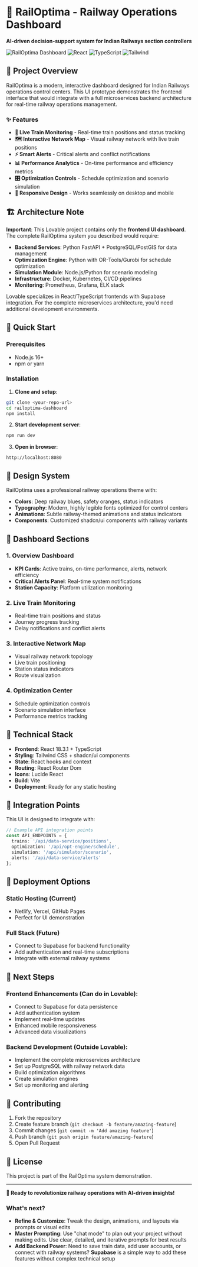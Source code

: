 # 🚄 RailOptima - Railway Operations Dashboard

**AI-driven decision-support system for Indian Railways section controllers**

![RailOptima Dashboard](https://img.shields.io/badge/Status-Live%20Demo-brightgreen) ![React](https://img.shields.io/badge/React-18.3.1-blue) ![TypeScript](https://img.shields.io/badge/TypeScript-Latest-blue) ![Tailwind](https://img.shields.io/badge/Tailwind-CSS-06B6D4)

## 🎯 Project Overview

RailOptima is a modern, interactive dashboard designed for Indian Railways operations control centers. This UI prototype demonstrates the frontend interface that would integrate with a full microservices backend architecture for real-time railway operations management.

### ✨ Features

- **🔴 Live Train Monitoring** - Real-time train positions and status tracking
- **🗺️ Interactive Network Map** - Visual railway network with live train positions  
- **⚡ Smart Alerts** - Critical alerts and conflict notifications
- **📊 Performance Analytics** - On-time performance and efficiency metrics
- **🎛️ Optimization Controls** - Schedule optimization and scenario simulation
- **📱 Responsive Design** - Works seamlessly on desktop and mobile

## 🏗️ Architecture Note

**Important**: This Lovable project contains only the **frontend UI dashboard**. The complete RailOptima system you described would require:

- **Backend Services**: Python FastAPI + PostgreSQL/PostGIS for data management
- **Optimization Engine**: Python with OR-Tools/Gurobi for schedule optimization  
- **Simulation Module**: Node.js/Python for scenario modeling
- **Infrastructure**: Docker, Kubernetes, CI/CD pipelines
- **Monitoring**: Prometheus, Grafana, ELK stack

Lovable specializes in React/TypeScript frontends with Supabase integration. For the complete microservices architecture, you'd need additional development environments.

## 🚀 Quick Start

### Prerequisites
- Node.js 16+ 
- npm or yarn

### Installation

1. **Clone and setup**:
```bash
git clone <your-repo-url>
cd railoptima-dashboard
npm install
```

2. **Start development server**:
```bash
npm run dev
```

3. **Open in browser**:
```
http://localhost:8080
```

## 🎨 Design System

RailOptima uses a professional railway operations theme with:

- **Colors**: Deep railway blues, safety oranges, status indicators
- **Typography**: Modern, highly legible fonts optimized for control centers
- **Animations**: Subtle railway-themed animations and status indicators
- **Components**: Customized shadcn/ui components with railway variants

## 📱 Dashboard Sections

### 1. Overview Dashboard
- **KPI Cards**: Active trains, on-time performance, alerts, network efficiency
- **Critical Alerts Panel**: Real-time system notifications
- **Station Capacity**: Platform utilization monitoring

### 2. Live Train Monitoring  
- Real-time train positions and status
- Journey progress tracking
- Delay notifications and conflict alerts

### 3. Interactive Network Map
- Visual railway network topology
- Live train positioning
- Station status indicators
- Route visualization

### 4. Optimization Center
- Schedule optimization controls
- Scenario simulation interface
- Performance metrics tracking

## 🔧 Technical Stack

- **Frontend**: React 18.3.1 + TypeScript
- **Styling**: Tailwind CSS + shadcn/ui components
- **State**: React hooks and context
- **Routing**: React Router Dom
- **Icons**: Lucide React
- **Build**: Vite
- **Deployment**: Ready for any static hosting

## 🎯 Integration Points

This UI is designed to integrate with:

```typescript
// Example API integration points
const API_ENDPOINTS = {
  trains: '/api/data-service/positions',
  optimization: '/api/opt-engine/schedule', 
  simulation: '/api/simulator/scenario',
  alerts: '/api/data-service/alerts'
};
```

## 🚀 Deployment Options

### Static Hosting (Current)
- Netlify, Vercel, GitHub Pages
- Perfect for UI demonstration

### Full Stack (Future)  
- Connect to Supabase for backend functionality
- Add authentication and real-time subscriptions
- Integrate with external railway systems

## 🔮 Next Steps

### **Frontend Enhancements** (Can do in Lovable):
- Connect to Supabase for data persistence
- Add authentication system
- Implement real-time updates
- Enhanced mobile responsiveness
- Advanced data visualizations

### **Backend Development** (Outside Lovable):
- Implement the complete microservices architecture
- Set up PostgreSQL with railway network data
- Build optimization algorithms
- Create simulation engines
- Set up monitoring and alerting

## 🤝 Contributing

1. Fork the repository
2. Create feature branch (`git checkout -b feature/amazing-feature`)
3. Commit changes (`git commit -m 'Add amazing feature'`)
4. Push branch (`git push origin feature/amazing-feature`)
5. Open Pull Request

## 📄 License

This project is part of the RailOptima system demonstration.

---

**🚄 Ready to revolutionize railway operations with AI-driven insights!**

### What's next?
- **Refine & Customize**: Tweak the design, animations, and layouts via prompts or visual edits
- **Master Prompting**: Use "chat mode" to plan out your project without making edits. Use clear, detailed, and iterative prompts for best results
- **Add Backend Power**: Need to save train data, add user accounts, or connect with railway systems? **Supabase** is a simple way to add these features without complex technical setup
